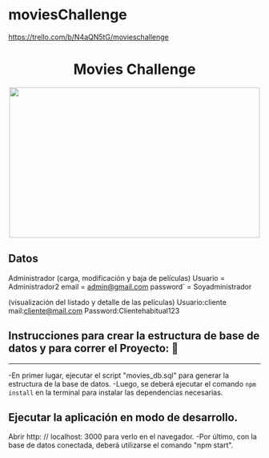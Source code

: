 # moviesChallenge

https://trello.com/b/N4aQN5tG/movieschallenge

<h1 align="center"> Movies Challenge</h1>
<p align="center"><img src="https://user-images.githubusercontent.com/84512521/148664637-0d6fde6c-f2d4-495a-b474-409819f98235.gif" width=500px height=300px></img></p>

## Datos

Administrador (carga, modificación y baja de películas)
Usuario = Administrador2
email = admin@gmail.com 
password` = Soyadministrador

 (visualización del listado y detalle de las películas)
Usuario:cliente
mail:cliente@mail.com
Password:Clientehabitual123

## Instrucciones para crear la estructura de base de datos y para correr el Proyecto: 🔧
---
-En primer lugar, ejecutar el script "movies_db.sql" para generar la estructura de la base de datos.
-Luego, se deberá ejecutar el comando ```npm install``` en la terminal para instalar las dependencias necesarias.

## Ejecutar la aplicación en modo de desarrollo.
Abrir http: // localhost: 3000 para verlo en el navegador.
-Por último, con la base de datos conectada, deberá utilizarse el comando "npm start".





